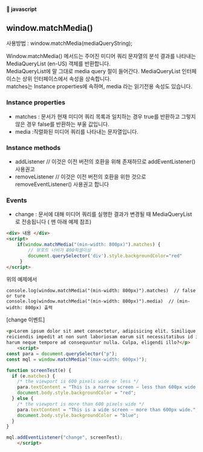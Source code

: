 #### :peach: javascript


## window.matchMedia()
사용방법 : window.matchMedia(mediaQueryString); 

Window.matchMedia() 메서드는 주어진 미디어 쿼리 문자열의 분석 결과를 나타내는 MediaQueryList (en-US) 객체를 반환합니다.  
MediaQueryList에 말 그대로 media query 절이 들어간다. MediaQueryList 인터페이스는 상위 인터페이스에서 속성을 상속합니다.  
matches는 Instance properties에 속하며, media 라는 읽기전용 속성도 있습니다.

### Instance properties
-  matches : 문서가 현재 미디어 쿼리 목록과 일치하는 경우 true를 반환하고 그렇지 않은 경우 false를 반환하는 부울 값입니다.
-  media :직렬화된 미디어 쿼리를 나타내는 문자열입니다.
### Instance methods
- addListener  // 이것은 이전 버전의 호환을 위해 존재하므로 addEventListener() 사용권고
- removeListener // 이것은 이전 버전의 호환을 위한 것으로 removeEventListener() 사용권고 합니다

### Events
- change : 문서에 대해 미디어 쿼리를 실행한 결과가 변경될 때 MediaQueryList로 전송됩니다 ( 맨 아래 예제 참조)


```html
<div> 내용 </div>
<script>
    if(window.matchMedia("(min-width: 800px)").matches) {
        // 뷰포트 너비가 800픽셀이상
        document.querySelector('div').style.backgroundColor="red"
     } 
</script>

```
위의 예제에서 
```
console.log(window.matchMedia("(min-width: 800px)").matches)  // false or ture
console.log(window.matchMedia("(min-width: 800px)").media)  // (min-width: 800px) 출력
```


[change  이벤트]
```html
<p>Lorem ipsum dolor sit amet consectetur, adipisicing elit. Similique corporis,
reiciendis impedit at non sunt laboriosam earum sit necessitatibus id incidunt
harum neque tempore ad consequuntur nulla. Culpa, eligendi illo?</p>
    <script>
const para = document.querySelector("p");
const mql = window.matchMedia("(max-width: 600px)");

function screenTest(e) {
  if (e.matches) {
    /* the viewport is 600 pixels wide or less */
    para.textContent = "This is a narrow screen — less than 600px wide.";
    document.body.style.backgroundColor = "red";
  } else {
    /* the viewport is more than 600 pixels wide */
    para.textContent = "This is a wide screen — more than 600px wide.";
    document.body.style.backgroundColor = "blue";
  }
}

mql.addEventListener("change", screenTest);
    </script>
```

